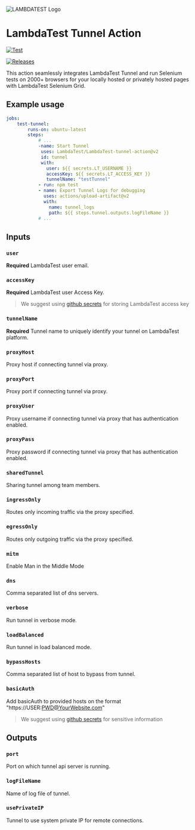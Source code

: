 ![LAMBDATEST Logo](https://www.lambdatest.com/resources/images/logos/logo.svg)
# LambdaTest Tunnel Action

[![Test](https://github.com/LambdaTest/LambdaTest-tunnel-action/actions/workflows/main.yml/badge.svg?branch=master&event=push)](https://github.com/LambdaTest/LambdaTest-tunnel-action/actions/workflows/main.yml)

[![Releases](https://github.com/LambdaTest/LambdaTest-tunnel-action/actions/workflows/update_semver.yml/badge.svg)](https://github.com/LambdaTest/LambdaTest-tunnel-action/actions/workflows/update_semver.yml)

This action seamlessly integrates LambdaTest Tunnel and
run Selenium tests on 2000+ browsers for your locally hosted or
privately hosted pages with LambdaTest Selenium Grid.

## Example usage
  
```yaml
jobs:
    test-tunnel:
        runs-on: ubuntu-latest
        steps:
            # ...
            -name: Start Tunnel
             uses: LambdaTest/LambdaTest-tunnel-action@v2
             id: tunnel
             with:
               user: ${{ secrets.LT_USERNAME }}
               accessKey: ${{ secrets.LT_ACCESS_KEY }}
               tunnelName: "testTunnel"
            - run: npm test
            - name: Export Tunnel Logs for debugging
              uses: actions/upload-artifact@v2
              with:
                name: tunnel_logs
                path: ${{ steps.tunnel.outputs.logFileName }}
            # ...
```

## Inputs

### `user`

**Required** LambdaTest user email.

### `accessKey`

**Required** LambdaTest user Access Key.
> We suggest using [github secrets](https://help.github.com/en/actions/configuring-and-managing-workflows/creating-and-storing-encrypted-secrets) for storing LambdaTest access key

### `tunnelName`

**Required** Tunnel name to uniquely identify your tunnel on LambdaTest platform.

### `proxyHost`

Proxy host if connecting tunnel via proxy.

### `proxyPort`

Proxy port if connecting tunnel via proxy.

### `proxyUser`

Proxy username if connecting tunnel via proxy that has authentication enabled.

### `proxyPass`

Proxy password if connecting tunnel via proxy that has authentication enabled.

### `sharedTunnel`

Sharing tunnel among team members.

### `ingressOnly`

Routes only incoming traffic via the proxy specified.

### `egressOnly`

Routes only outgoing traffic via the proxy specified.

### `mitm`

Enable Man in the Middle Mode

### `dns`

Comma separated list of dns servers.

### `verbose`

Run tunnel in verbose mode.

### `loadBalanced`

Run tunnel in load balanced mode.

### `bypassHosts`

Comma separated list of host to bypass from tunnel.

### `basicAuth`

Add basicAuth to provided hosts on the format "https://USER:PWD@YourWebsite.com"
> We suggest using [github secrets](https://help.github.com/en/actions/configuring-and-managing-workflows/creating-and-storing-encrypted-secrets)
for sensitive information

## Outputs

### `port`

Port on which tunnel api server is running.

### `logFileName`

Name of log file of tunnel.

### `usePrivateIP`

Tunnel to use system private IP for remote connections.
  